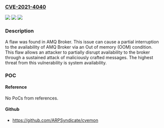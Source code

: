 ### [CVE-2021-4040](https://cve.mitre.org/cgi-bin/cvename.cgi?name=CVE-2021-4040)
![](https://img.shields.io/static/v1?label=Product&message=AMQ%20Broker&color=blue)
![](https://img.shields.io/static/v1?label=Version&message=%3D%20Fixed%20in%20v2.19.1%2C%20v2.20.0%20&color=brighgreen)
![](https://img.shields.io/static/v1?label=Vulnerability&message=CWE-400%20-%20Uncontrolled%20Resource%20Consumption&color=brighgreen)

### Description

A flaw was found in AMQ Broker. This issue can cause a partial interruption to the availability of AMQ Broker via an Out of memory (OOM) condition. This flaw allows an attacker to partially disrupt availability to the broker through a sustained attack of maliciously crafted messages. The highest threat from this vulnerability is system availability.

### POC

#### Reference
No PoCs from references.

#### Github
- https://github.com/ARPSyndicate/cvemon

